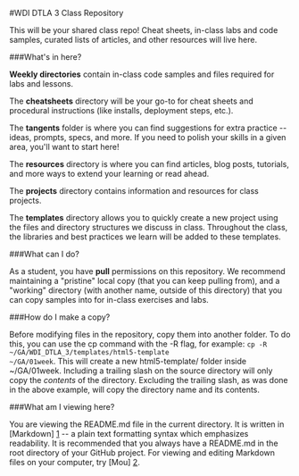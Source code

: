 #WDI DTLA 3 Class Repository

This will be your shared class repo! Cheat sheets, in-class labs and code samples, curated lists of articles, and other resources will live here.


###What's in here?


**Weekly directories** contain in-class code samples and files required for labs and lessons. 

The **cheatsheets** directory will be your go-to for cheat sheets and procedural instructions (like installs, deployment steps, etc.).

The **tangents** folder is where you can find suggestions for extra practice -- ideas, prompts, specs, and more. If you need to polish your skills in a given area, you'll want to start here!

The **resources** directory is where you can find articles, blog posts, tutorials, and more ways to extend your learning or read ahead.

The **projects** directory contains information and resources for class projects.

The **templates** directory allows you to quickly create a new project using the files and directory structures we discuss in class. Throughout the class, the libraries and best practices we learn will be added to these templates.


###What can I do?

As a student, you have **pull** permissions on this repository. We recommend maintaining a "pristine" local copy (that you can keep pulling from), and a "working" directory (with another name, outside of this directory) that you can copy samples into for in-class exercises and labs.


###How do I make a copy?

Before modifying files in the repository, copy them into another folder. To do this, you can use the cp command with the -R flag, for example: <code>cp -R ~/GA/WDI_DTLA_3/templates/html5-template ~/GA/01week</code>. This will create a new html5-template/ folder inside ~/GA/01week. Including a trailing slash on the source directory will only copy the *contents* of the directory. Excluding the trailing slash, as was done in the above example, will copy the directory name and its contents.

###What am I viewing here?

You are viewing the README.md file in the current directory. It is written in [Markdown] [1] -- a plain text formatting syntax which emphasizes readability. It is recommended that you always have a README.md in the root directory of your GitHub project. For viewing and editing Markdown files on your computer, try [Mou] [2].

[1]: http://daringfireball.net/projects/markdown/    "Markdown"
[2]: http://mouapp.com/                              "Mou"